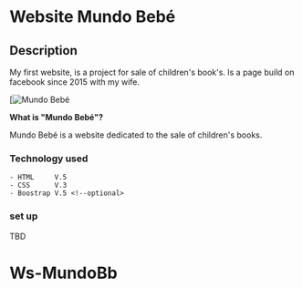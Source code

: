 # Website Mundo Bebé


## Description

My first website, is a project for sale of children's book's. Is a page build on facebook since 2015 with my wife.

[![Mundo Bebé](./Img%20MB/LogoMB.jpg)


**What is "Mundo Bebé"?**

Mundo Bebé is a website dedicated to the sale of children's books.


### Technology used
    - HTML     V.5
    - CSS      V.3
    - Boostrap V.5 <!--optional>

### set up
TBD
# Ws-MundoBb
